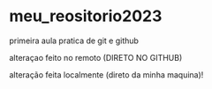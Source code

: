# meu_reositorio2023
primeira aula pratica de git e github

alteraçao feito no remoto (DIRETO NO GITHUB) 

alteração feita localmente (direto da minha maquina)!